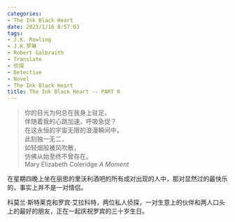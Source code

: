 ```yaml
---
categories:
- The Ink Black Heart
date: 2023/1/16 8:57:03
tags:
- J.K. Rowling
- J.K.罗琳
- Robert Galbraith
- Translate
- 侦探
- Detective
- Novel
- The Ink Black Heart
title: The Ink Black Heart -- PART 0
---
```

> 你的目光为何总在我身上驻足，  
伴随着我的心跳加速，呼吸急促？  
在这永恒的宇宙无限的浪漫瞬间中，  
此刻独一无二，  
如轻烟般被风吹散，  
仿佛从始至终不曾存在。  
Mary Elizabeth Coleridge *A Moment*

在星期四晚上坐在丽思的里沃利酒吧的所有成对出现的人中，那对显然过的最快乐的，事实上并不是一对情侣。

科莫兰·斯特莱克和罗宾·艾拉科特，两位私人侦探，一对生意上的伙伴和两人口头上的最好的朋友，正在一起庆祝罗宾的三十岁生日。